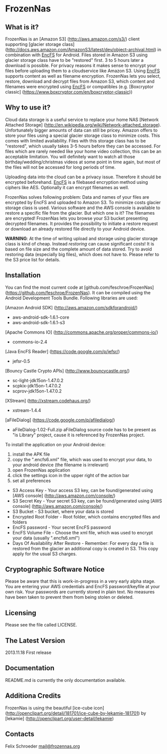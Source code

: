 FrozenNas
=========

What is it?
-----------

FrozenNas is an [Amazon S3] (http://aws.amazon.com/s3/) client supporting [glacier storage class] (http://docs.aws.amazon.com/AmazonS3/latest/dev/object-archival.html) in combination with [EncFS](http://en.wikipedia.org/wiki/EncFS) for Android.
Files stored in Amazon S3 using glacier storage class have to be "restored" first. 3 to 5 hours later a download is possible.
For privacy reasons it makes sense to encrypt your files before uploading them to a cloudservice like Amazon S3. Using [EncFS](http://en.wikipedia.org/wiki/EncFS) supports content as well as filename 
encryption. FrozenNas lets you select, restore, download and decrypt files from Amazon S3, which content and filenames were encrypted using [EncFS](http://en.wikipedia.org/wiki/EncFS) or compatibles (e.g. [Boxcryptor classic] (https://www.boxcryptor.com/en/boxcryptor-classic))
 
Why to use it?
--------------

Cloud data storage is a useful service to replace your home NAS [Network Attached Storage] (http://en.wikipedia.org/wiki/Network-attached_storage).
Unfortunately bigger amounts of data can still be pricey. Amazon offers to store your files using a special glacier storage class to minimize costs.
This comes with limited availability. Files with this storage class has to be "restored", which usually takes 3-5 hours before they can be accessed.
For files which are rarely needed like your home video collection, this can be an acceptable limitation. You will definitely want to watch all those birthday/wedding/christmas videos
at some point in time again, but most of the files will not be accessed for long periods of time.

Uploading data into the cloud can be a privacy issue. Therefore it should be encrypted beforehand. [EncFS](http://en.wikipedia.org/wiki/EncFS) is a filebased
encryption method using ciphers like AES. Optionally it can encrypt filenames as well.

FrozenNas solves following problem: Data and names of your files are encrypted by EncFS and uploaded to Amazon S3. To minimize costs glacier storage class is used.
Various software and the AWS console is available to restore a specific file from the glacier. But which one is it? The filenames are encrypted! FrozenNas lets you
browse your S3 bucket presenting decrypted filenames. It provides the possibility to initiate a restore request or download an already restored file directly to your
Android device.

__WARNING__: At the time of writing upload and storage using glacier storage class is kind of cheap. Instead _restoring_ can cause significant costs! It is based on file size and the complete amount of data stored.
Try to avoid restoring data (especially big files), which does not have to. Please refer to the S3 price list for details.  

Installation
------------

You can find the most current code at [github.com/feschroe/FrozenNas] (https://github.com/feschroe/FrozenNas).
It can be compiled using the Android Development Tools Bundle. Following libraries are used:

[Amazon Android SDK] (http://aws.amazon.com/sdkforandroid/)
+ aws-android-sdk-1.6.1-core
+ aws-android-sdk-1.6.1-s3

[Apache Commons IO] (http://commons.apache.org/proper/commons-io/)
+ commons-io-2.4 

[Java EncFS Reader] (https://code.google.com/p/jefsr/)
+ jefsr-0.5

[Bouncy Castle Crypto APIs] (http://www.bouncycastle.org/)
+ sc-light-jdk15on-1.47.0.2
+ scpkix-jdk15on-1.47.0.2
+ scprov-jdk15on-1.47.0.2

[XStream] (http://xstream.codehaus.org/)
+ xstream-1.4.4

[aFileDialog] (https://code.google.com/p/afiledialog/)
+ aFileDialog-1.02-Full.zip
aFileDialog source code has to be present as "is Library" project, cause it is referenced by FrozenNas project.

To install the application on your Android device:

1. install the APK file
2. copy the ".encfs6.xml" file, which was used to encrypt your data, to your android device (the filename is irrelevant)
3. open FrozenNas application
4. click the settings icon in the upper right of the action bar
5. set all preferences
+ S3 Access Key - Your access S3 key, can be found/generated using [AWS console] (http://aws.amazon.com/console/) 
+ S3 Secret Key - Your secret S3 key, can be found/generated using [AWS console] (http://aws.amazon.com/console/)
+ S3 Bucket - S3 bucket, where your data is stored
+ Encrypted Root Folder - Root folder, which contains encrypted files and folders
+ EncFS password - Your secret EncFS password
+ EncFS Volume File - Choose the xml file, which was used to encrypt your data (usually ".encfs6.xml")
+ Days Of Availability After Restore - Remember: For every day a file is restored from the glacier an additional copy is created in S3. This copy apply for the usual S3 charges.

Cryptographic Software Notice
-----------------------------

Please be aware that this is work-in-progress in a very early alpha stage. You are entering your AWS credentials
and EncFS password/keyfile at your own risk. Your passwords are currently stored in plain text. No measures
have been taken to prevent them from being stolen or deleted. 

Licensing
---------

Please see the file called LICENSE.

The Latest Version
------------------

2013.11.18 First release 

Documentation
-------------

README.md is currently the only documentation available.

Additiona Credits
-----------------

FrozenNas is using the beautiful [ice-cube icon] (http://openclipart.org/detail/181701/ice-cube-by-lekamie-181701) by [lekamie] (http://openclipart.org/user-detail/lekamie)

Contacts
--------

Felix Schroeder <mail@frozennas.org>